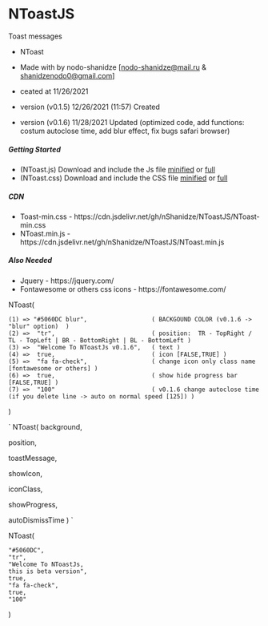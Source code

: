 # NToastJS
Toast messages
 
* NToast
* Made with by nodo-shanidze [nodo-shanidze@mail.ru & shanidzenodo0@gmail.com]
 
* ceated at 11/26/2021
* version (v0.1.5)  12/26/2021 (11:57) Created
* version (v0.1.6) 11/28/2021 Updated (optimized code, add functions: costum autoclose time, add blur effect, fix bugs safari browser)

<h5 class='mt-5'>Getting Started</h5>
<ul class='mt-2'>
<li>(NToast.js) Download and include the Js file <a href="NToast.min.js" download class='ms-1 me-1 fs-6'>minified</a> or <a href="NToast.js" class='ms-1 me-1 fs-6' download>full</a></li>
<li>(NToast.css) Download and include the CSS file <a href="NToast-min.css" class='ms-1 me-1 fs-6' download>minified</a> or <a href="NToast.css" class='ms-1 me-1 fs-6' download>full</a></li>
</ul>

<h5 class='mt-5'>CDN</h5>

<ul>
 <li>Toast-min.css - https://cdn.jsdelivr.net/gh/nShanidze/NToastJS/NToast-min.css</li>
 <li>NToast.min.js - https://cdn.jsdelivr.net/gh/nShanidze/NToastJS/NToast.min.js</li>
</ul>
 
 <h5 class='mt-5'>Also Needed</h5>

<ul>
 <li>Jquery - https://jquery.com/</li>
 <li>Fontawesome or others css icons - https://fontawesome.com/</li>
</ul>
 
 
 NToast(
 
    (1) => "#5060DC blur",                  ( BACKGOUND COLOR (v0.1.6 -> "blur" option)  )
    (2) =>  "tr",                           ( position:  TR - TopRight / TL - TopLeft | BR - BottomRight | BL - BottomLeft )
    (3) =>  "Welcome To NToastJs v0.1.6",   ( text )
    (4) =>  true,                           ( icon [FALSE,TRUE] )
    (5) =>  "fa fa-check",                  ( change icon only class name [fontawesome or others] )
    (6) =>  true,                           ( show hide progress bar [FALSE,TRUE] )
    (7) =>  "100"                           ( v0.1.6 change autoclose time (if you delete line -> auto on normal speed [125]) )

)
 
 
  
` NToast(
  background,
  
  position,
  
  toastMessage,
  
  showIcon,
  
  iconClass,
  
  showProgress,
  
  autoDismissTime
 )
 `
  
NToast( 

    "#5060DC", 
    "tr", 
    "Welcome To NToastJs,
    this is beta version",
    true, 
    "fa fa-check",
    true,
    "100"

)

 
